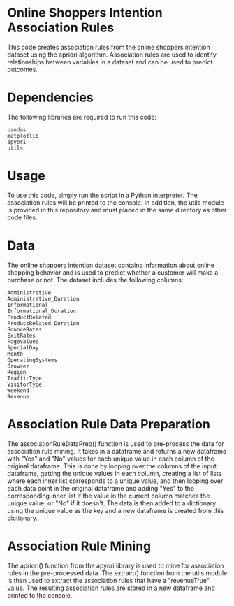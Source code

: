 # Online Shoppers Intention Association Rules
This code creates association rules from the online shoppers intention dataset using the apriori algorithm. Association rules are used to identify relationships between variables in a dataset and can be used to predict outcomes.

# Dependencies
The following libraries are required to run this code:

    pandas
    matplotlib
    apyori
    utils

# Usage
To use this code, simply run the script in a Python interpreter. The association rules will be printed to the console.
In addition, the utils module is provided in this repository and must placed in the same directory as other code files.

# Data
The online shoppers intention dataset contains information about online shopping behavior and is used to predict whether a customer will make a purchase or not. The dataset includes the following columns:

    Administrative
    Administrative_Duration
    Informational
    Informational_Duration
    ProductRelated
    ProductRelated_Duration
    BounceRates
    ExitRates
    PageValues
    SpecialDay
    Month
    OperatingSystems
    Browser
    Region
    TrafficType
    VisitorType
    Weekend
    Revenue

# Association Rule Data Preparation
The associationRuleDataPrep() function is used to pre-process the data for association rule mining. It takes in a dataframe and returns a new dataframe with "Yes" and "No" values for each unique value in each column of the original dataframe. This is done by looping over the columns of the input dataframe, getting the unique values in each column, creating a list of lists where each inner list corresponds to a unique value, and then looping over each data point in the original dataframe and adding "Yes" to the corresponding inner list if the value in the current column matches the unique value, or "No" if it doesn't. The data is then added to a dictionary using the unique value as the key and a new dataframe is created from this dictionary.

# Association Rule Mining
The apriori() function from the apyori library is used to mine for association rules in the pre-processed data. The extract() function from the utils module is then used to extract the association rules that have a "revenueTrue" value. The resulting association rules are stored in a new dataframe and printed to the console.
